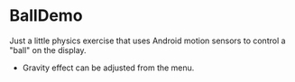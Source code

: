 BallDemo
========

Just a little physics exercise that uses Android motion sensors to control a "ball" on the display.

- Gravity effect can be adjusted from the menu.
